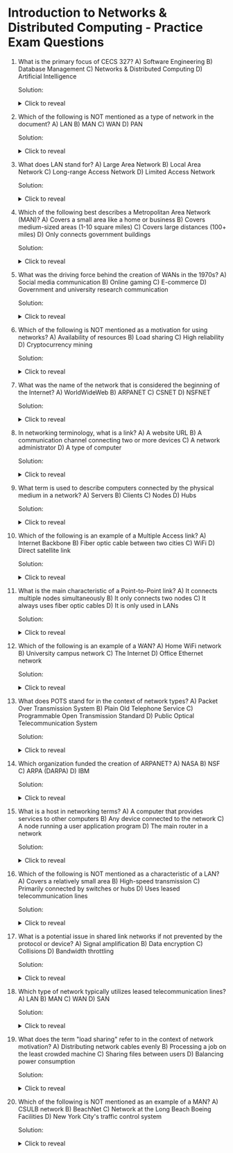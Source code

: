 # Introduction to Networks & Distributed Computing - Practice Exam Questions

1. What is the primary focus of CECS 327?
   A) Software Engineering
   B) Database Management
   C) Networks & Distributed Computing
   D) Artificial Intelligence

   Solution: <details><summary>Click to reveal</summary>C) Networks & Distributed Computing</details>

2. Which of the following is NOT mentioned as a type of network in the document?
   A) LAN
   B) MAN
   C) WAN
   D) PAN

   Solution: <details><summary>Click to reveal</summary>D) PAN</details>

3. What does LAN stand for?
   A) Large Area Network
   B) Local Area Network
   C) Long-range Access Network
   D) Limited Access Network

   Solution: <details><summary>Click to reveal</summary>B) Local Area Network</details>

4. Which of the following best describes a Metropolitan Area Network (MAN)?
   A) Covers a small area like a home or business
   B) Covers medium-sized areas (1-10 square miles)
   C) Covers large distances (100+ miles)
   D) Only connects government buildings

   Solution: <details><summary>Click to reveal</summary>B) Covers medium-sized areas (1-10 square miles)</details>

5. What was the driving force behind the creation of WANs in the 1970s?
   A) Social media communication
   B) Online gaming
   C) E-commerce
   D) Government and university research communication

   Solution: <details><summary>Click to reveal</summary>D) Government and university research communication</details>

6. Which of the following is NOT mentioned as a motivation for using networks?
   A) Availability of resources
   B) Load sharing
   C) High reliability
   D) Cryptocurrency mining

   Solution: <details><summary>Click to reveal</summary>D) Cryptocurrency mining</details>

7. What was the name of the network that is considered the beginning of the Internet?
   A) WorldWideWeb
   B) ARPANET
   C) CSNET
   D) NSFNET

   Solution: <details><summary>Click to reveal</summary>B) ARPANET</details>

8. In networking terminology, what is a link?
   A) A website URL
   B) A communication channel connecting two or more devices
   C) A network administrator
   D) A type of computer

   Solution: <details><summary>Click to reveal</summary>B) A communication channel connecting two or more devices</details>

9. What term is used to describe computers connected by the physical medium in a network?
   A) Servers
   B) Clients
   C) Nodes
   D) Hubs

   Solution: <details><summary>Click to reveal</summary>C) Nodes</details>

10. Which of the following is an example of a Multiple Access link?
    A) Internet Backbone
    B) Fiber optic cable between two cities
    C) WiFi
    D) Direct satellite link

    Solution: <details><summary>Click to reveal</summary>C) WiFi</details>

11. What is the main characteristic of a Point-to-Point link?
    A) It connects multiple nodes simultaneously
    B) It only connects two nodes
    C) It always uses fiber optic cables
    D) It is only used in LANs

    Solution: <details><summary>Click to reveal</summary>B) It only connects two nodes</details>

12. Which of the following is an example of a WAN?
    A) Home WiFi network
    B) University campus network
    C) The Internet
    D) Office Ethernet network

    Solution: <details><summary>Click to reveal</summary>C) The Internet</details>

13. What does POTS stand for in the context of network types?
    A) Packet Over Transmission System
    B) Plain Old Telephone Service
    C) Programmable Open Transmission Standard
    D) Public Optical Telecommunication System

    Solution: <details><summary>Click to reveal</summary>B) Plain Old Telephone Service</details>

14. Which organization funded the creation of ARPANET?
    A) NASA
    B) NSF
    C) ARPA (DARPA)
    D) IBM

    Solution: <details><summary>Click to reveal</summary>C) ARPA (DARPA)</details>

15. What is a host in networking terms?
    A) A computer that provides services to other computers
    B) Any device connected to the network
    C) A node running a user application program
    D) The main router in a network

    Solution: <details><summary>Click to reveal</summary>C) A node running a user application program</details>

16. Which of the following is NOT mentioned as a characteristic of a LAN?
    A) Covers a relatively small area
    B) High-speed transmission
    C) Primarily connected by switches or hubs
    D) Uses leased telecommunication lines

    Solution: <details><summary>Click to reveal</summary>D) Uses leased telecommunication lines</details>

17. What is a potential issue in shared link networks if not prevented by the protocol or device?
    A) Signal amplification
    B) Data encryption
    C) Collisions
    D) Bandwidth throttling

    Solution: <details><summary>Click to reveal</summary>C) Collisions</details>

18. Which type of network typically utilizes leased telecommunication lines?
    A) LAN
    B) MAN
    C) WAN
    D) SAN

    Solution: <details><summary>Click to reveal</summary>C) WAN</details>

19. What does the term "load sharing" refer to in the context of network motivation?
    A) Distributing network cables evenly
    B) Processing a job on the least crowded machine
    C) Sharing files between users
    D) Balancing power consumption

    Solution: <details><summary>Click to reveal</summary>B) Processing a job on the least crowded machine</details>

20. Which of the following is NOT mentioned as an example of a MAN?
    A) CSULB network
    B) BeachNet
    C) Network at the Long Beach Boeing Facilities
    D) New York City's traffic control system

    Solution: <details><summary>Click to reveal</summary>D) New York City's traffic control system</details>